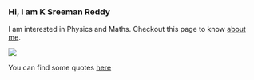 ### Hi, I am **K Sreeman Reddy**
I am interested in Physics and Maths. Checkout this page to know [about me](http://iamsreeman.github.io/about).

<img src="https://render.githubusercontent.com/render/math?math=G_{\mu\nu}%2B\Lambda g_{\mu\nu}=\dfrac{8\pi G}{c^4}T_{\mu\nu}">

You can find some quotes [here](http://iamsreeman.github.io/quotes)
